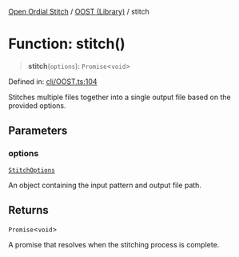 [Open Ordial Stitch](../../README.md) / [OOST (Library)](../README.md) / stitch

# Function: stitch()

> **stitch**(`options`): `Promise`\<`void`\>

Defined in: [cli/OOST.ts:104](https://github.com/open-ordinal/open-ordinal-stitch/blob/d38962cb789f4775e408d6021fab719d9aa7686e/src/cli/OOST.ts#L104)

Stitches multiple files together into a single output file based on the provided options.

## Parameters

### options

[`StitchOptions`](../classes/StitchOptions.md)

An object containing the input pattern and output file path.

## Returns

`Promise`\<`void`\>

A promise that resolves when the stitching process is complete.
